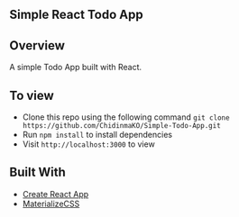 ## Simple React Todo App

## Overview
A simple Todo App built with React.

## To view
* Clone this repo using the following command `git clone https://github.com/ChidinmaKO/Simple-Todo-App.git`
* Run `npm install` to install dependencies
* Visit `http://localhost:3000` to view

## Built With
* [Create React App](https://github.com/facebook/create-react-app)
* [MaterializeCSS](https://materializecss.com/)

